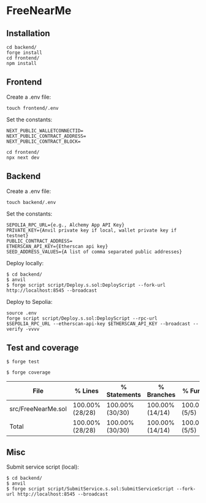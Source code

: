 # FreeNearMe

## Installation

```shell
cd backend/
forge install
cd frontend/
npm install
```

## Frontend

Create a .env file:
```shell
touch frontend/.env
```

Set the constants:
```
NEXT_PUBLIC_WALLETCONNECTID=
NEXT_PUBLIC_CONTRACT_ADDRESS=
NEXT_PUBLIC_CONTRACT_BLOCK=
```

```shell
cd frontend/
npx next dev
```

## Backend

Create a .env file:
```shell
touch backend/.env
```

Set the constants:
```
SEPOLIA_RPC_URL={e.g., Alchemy App API Key}
PRIVATE_KEY={Anvil private key if local, wallet private key if testnet}
PUBLIC_CONTRACT_ADDRESS=
ETHERSCAN_API_KEY={Etherscan api key}
SEED_ADDRESS_VALUES={A list of comma separated public addresses}
```

Deploy locally:
```shell
$ cd backend/
$ anvil
$ forge script script/Deploy.s.sol:DeployScript --fork-url http://localhost:8545 --broadcast
```

Deploy to Sepolia:
```shell
source .env
forge script script/Deploy.s.sol:DeployScript --rpc-url $SEPOLIA_RPC_URL --etherscan-api-key $ETHERSCAN_API_KEY --broadcast --verify -vvvv
```

## Test and coverage

```shell
$ forge test
```

```shell
$ forge coverage
```

| File               | % Lines         | % Statements    | % Branches      | % Funcs       |
|--------------------|-----------------|-----------------|-----------------|---------------|
| src/FreeNearMe.sol | 100.00% (28/28) | 100.00% (30/30) | 100.00% (14/14) | 100.00% (5/5) |
| Total              | 100.00% (28/28) | 100.00% (30/30) | 100.00% (14/14) | 100.00% (5/5) |

## Misc

Submit service script (local):
```shell
$ cd backend/
$ anvil
$ forge script script/SubmitService.s.sol:SubmitServiceScript --fork-url http://localhost:8545 --broadcast
```